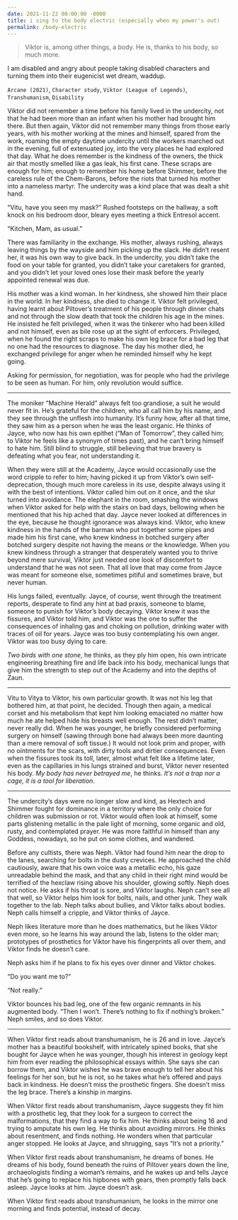 ```yaml
---
date: 2021-11-22 00:00:00 -0000
title: i sing to the body electric (especially when my power's out)
permalink: /body-electric
---
```


> Viktor is, among other things, a body. He is, thanks to his body, so much more.

I am disabled and angry about people taking disabled characters and turning them into their eugenicist wet dream, waddup.

`Arcane (2021)`, `Character study`, `Viktor (League of Legends)`, `Transhumanism`, `Disability`


Viktor did not remember a time before his family lived in the undercity, not that he had been more than an infant when his mother had brought him there. But then again, Viktor did not remember many things from those early years, with his mother working at the mines and himself, spared from the work, roaming the empty daytime undercity until the workers marched out in the evening, full of extenuated joy, into the very places he had explored that day. What he does remember is the kindness of the owners, the thick air that mostly smelled like a gas leak, his first cane. These scraps are enough for him; enough to remember his home before Shimmer, before the careless rule of the Chem-Barons, before the riots that turned his mother into a nameless martyr. The undercity was a kind place that was dealt a shit hand.

“Vitu, have you seen my mask?” Rushed footsteps on the hallway, a soft knock on his bedroom door, bleary eyes meeting a thick Entresol accent.

“Kitchen, Mam, as usual.”

There was familiarity in the exchange. His mother, always rushing, always leaving things by the wayside and him picking up the slack. He didn’t resent her, it was his own way to give back. In the undercity, you didn’t take the food on your table for granted, you didn’t take your caretakers for granted, and you didn’t let your loved ones lose their mask before the yearly appointed renewal was due.

His mother was a kind woman. In her kindness, she showed him their place in the world. In her kindness, she died to change it. Viktor felt privileged, having learnt about Piltover’s treatment of his people through dinner chats and not through the slow death that took the children his age in the mines. He insisted he felt privileged, when it was the tinkerer who had been killed and not himself, even as bile rose up at the sight of enforcers. Privileged, when he found the right scraps to make his own leg brace for a bad leg that no one had the resources to diagnose. The day his mother died, he exchanged privilege for anger when he reminded himself why he kept going.

Asking for permission, for negotiation, was for people who had the privilege to be seen as human. For him, only revolution would suffice.

---

The moniker “Machine Herald” always felt too grandiose, a suit he would never fit in. He’s grateful for the children, who all call him by his name, and they see through the unflesh into humanity. It’s funny how, after all that time, they saw him as a person when he was the least organic. He thinks of Jayce, who now has his own epithet (“Man of Tomorrow”, they called him; to Viktor he feels like a synonym of times past), and he can’t bring himself to hate him. Still blind to struggle, still believing that true bravery is defeating what you fear, not understanding it.

When they were still at the Academy, Jayce would occasionally use the word cripple to refer to him; having picked it up from Viktor’s own self-deprecation, though much more careless in its use, despite always using it with the best of intentions. Viktor called him out on it once, and the slur turned into avoidance. The elephant in the room, smashing the windows when Viktor asked for help with the stairs on bad days, bellowing when he mentioned that his hip ached that day. Jayce never looked at differences in the eye, because he thought ignorance was always kind. Viktor, who knew kindness in the hands of the barman who put together some pipes and made him his first cane, who knew kindness in botched surgery after botched surgery despite not having the means or the knowledge. When you knew kindness through a stranger that desperately wanted you to thrive beyond mere survival, Viktor just needed one look of discomfort to understand that he was not seen. That all love that may come from Jayce was meant for someone else, sometimes pitiful and sometimes brave, but never human.

His lungs failed, eventually. Jayce, of course, went through the treatment reports, desperate to find any hint at bad praxis, someone to blame, someone to punish for Viktor’s body decaying. Viktor knew it was the fissures, and Viktor told him, and Viktor was the one to suffer the consequences of inhaling gas and choking on pollution, drinking water with traces of oil for years. Jayce was too busy contemplating his own anger. Viktor was too busy dying to care.

_Two birds with one stone_, he thinks, as they ply him open, his own intricate engineering breathing fire and life back into his body, mechanical lungs that give him the strength to step out of the Academy and into the depths of Zaun.

---

Vitu to Vitya to Viktor, his own particular growth. It was not his leg that bothered him, at that point, he decided. Though then again, a medical corset and his metabolism that kept him looking emaciated no matter how much he ate helped hide his breasts well enough. The rest didn’t matter, never really did. When he was younger, he briefly considered performing surgery on himself (sawing through bone had always been more daunting than a mere removal of soft tissue.) It would not look prim and proper, with no ointments for the scars, with dirty tools and dirtier consequences. Even when the fissures took its toll, later, almost what felt like a lifetime later, even as the capillaries in his lungs strained and burst, Viktor never resented his body. _My body has never betrayed me_, he thinks. _It’s not a trap nor a cage, it is a tool for liberation._

---

The undercity’s days were no longer slow and kind, as Hextech and Shimmer fought for dominance in a territory where the only choice for children was submission or rot. Viktor would often look at himself, some parts glistening metallic in the pale light of morning, some organic and old, rusty, and contemplated prayer. He was more faithful in himself than any Goddess, nowadays, so he put on some clothes, and wandered.

Before any cultists, there was Neph. Viktor had found him near the drop to the lanes, searching for bolts in the dusty crevices. He approached the child cautiously, aware that his own voice was a metallic echo, his gaze unreadable behind the mask, and that any child in their right mind would be terrified of the hexclaw rising above his shoulder, glowing softly. Neph does not notice. He asks if his throat is sore, and Viktor laughs. Neph can’t see all that well, so Viktor helps him look for bolts, nails, and other junk. They walk together to the lab. Neph talks about bullies, and Viktor talks about bodies. Neph calls himself a cripple, and Viktor thinks of Jayce.

Neph likes literature more than he does mathematics, but he likes Viktor even more, so he learns his way around the lab, listens to the older man; prototypes of prosthetics for Viktor have his fingerprints all over them, and Viktor finds he doesn’t care.

Neph asks him if he plans to fix his eyes over dinner and Viktor chokes.

“Do you want me to?”

“Not really.”

Viktor bounces his bad leg, one of the few organic remnants in his augmented body. “Then I won’t. There’s nothing to fix if nothing’s broken.” Neph smiles, and so does Viktor.

---

When Viktor first reads about transhumanism, he is 26 and in love. Jayce’s mother has a beautiful bookshelf, with intricately spined books, that she bought for Jayce when he was younger, though his interest in geology kept him from ever reading the philosophical essays within. She says she can borrow them, and Viktor wishes he was brave enough to tell her about his feelings for her son, but he is not, so he takes what he’s offered and pays back in kindness. He doesn’t miss the prosthetic fingers. She doesn’t miss the leg brace. There’s a kinship in margins.

When Viktor first reads about transhumanism, Jayce suggests they fit him with a prosthetic leg, that they look for a surgeon to correct the malformations, that they find a way to fix him. He thinks about being 16 and trying to amputate his own leg. He thinks about avoiding mirrors. He thinks about resentment, and finds nothing. He wonders when that particular anger stopped. He looks at Jayce, and shrugging, says “It’s not a priority.”

When Viktor first reads about transhumanism, he dreams of bones. He dreams of his body, found beneath the ruins of Piltover years down the line, archaeologists finding a woman’s remains, and he wakes up and tells Jayce that he’s going to replace his hipbones with gears, then promptly falls back asleep. Jayce looks at him. Jayce doesn’t ask.

When Viktor first reads about transhumanism, he looks in the mirror one morning and finds potential, instead of decay.